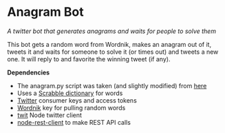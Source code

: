# Anagram Bot

*A twitter bot that generates anagrams and waits for people to solve them*

This bot gets a random word from Wordnik, makes an anagram out of it, tweets it and waits for someone to solve it (or
times out) and tweets a new one. It will reply to and favorite the winning tweet (if any).

**Dependencies**
 * The anagram.py script was taken (and slightly modified) from [here](http://stackoverflow.com/questions/55210/algorithm-to-generate-anagrams)
 * Uses a [Scrabble dictionary](http://www.isc.ro/lists/twl06.zip) for words
 * [Twitter](https://dev.twitter.com/) consumer keys and access tokens
 * [Wordnik](http://developer.wordnik.com/) key for pulling random words
 * [twit](https://www.npmjs.org/package/twit) Node twitter client
 * [node-rest-client](https://www.npmjs.org/package/node-rest-client) to make REST API calls

